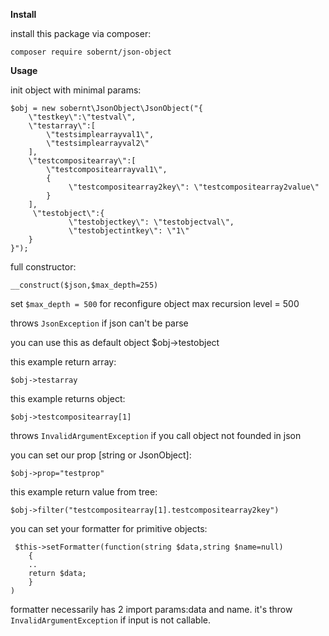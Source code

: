 **Install**

install this package via composer:

`composer require sobernt/json-object`

**Usage**

init object with minimal params:

    $obj = new sobernt\JsonObject\JsonObject("{
        \"testkey\":\"testval\",
        \"testarray\":[
            \"testsimplearrayval1\",
            \"testsimplearrayval2\"
        ],
        \"testcompositearray\":[
            \"testcompositearrayval1\",
            {
                 \"testcompositearray2key\": \"testcompositearray2value\"
            }
        ],
         \"testobject\":{
                 \"testobjectkey\": \"testobjectval\",
                 \"testobjectintkey\": \"1\"
        }
    }");

full constructor:

`__construct($json,$max_depth=255)`

set `$max_depth = 500` for reconfigure object max recursion level = 500

throws `JsonException` if json can't be parse

you can use this as default object
    $obj->testobject
    
this example return array:

    $obj->testarray
    
this example returns object:
  
    $obj->testcompositearray[1]
  
throws `InvalidArgumentException` if you call object not founded in json

you can set our prop [string or JsonObject]:

    $obj->prop="testprop"
    
this example return value from tree:

    $obj->filter("testcompositearray[1].testcompositearray2key")
    
you can set your formatter for primitive objects:

     $this->setFormatter(function(string $data,string $name=null)
        {
        ..
        return $data;
        }
    )
    
formatter necessarily has 2 import params:data and name.
it's throw `InvalidArgumentException` if input is not callable.